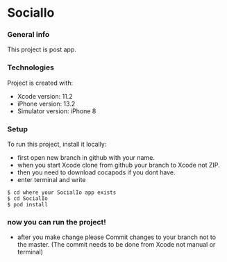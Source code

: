 # SocialIo


### General info
This project is post app.
	
### Technologies
Project is created with:
* Xcode version: 11.2
* iPhone version: 13.2
* Simulator version: iPhone 8

	
### Setup
To run this project, install it locally:
* first open new branch in github with your name.
* when you start Xcode clone from github your branch to Xcode not ZIP.
* then you need to download cocapods if you dont have.
* enter terminal and write 

```
$ cd where your SocialIo app exists
$ cd SocialIo
$ pod install

```
### now you can run the project!
* after you make change please Commit changes to your branch not to the master.
(The commit needs to be done from Xcode not manual or terminal)
